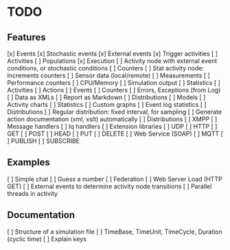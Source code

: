 TODO
========

Features
-------------

[x] Events
	[x] Stochastic events
	[x] External events
	[x] Trigger activities
[ ] Activities
	[ ] Populations
	[x] Execution
	[ ] Activity node with external event conditions, or stochastic conditions
	[ ] Counters
	[ ] Stat activity node: Increments counters
	[ ]	Sensor data (local/remote)
	[ ] Measurements
	[ ] Performance counters
	[ ] CPU/Memory
[ ] Simulation output
	[ ] Statistics
		[ ] Activities
		[ ] Actions
		[ ] Events
		[ ] Counters
		[ ] Errors, Exceptions (from Log)
	[ ] Data as XMLs
	[ ] Report as Markdown
		[ ] Distributions
		[ ] Models
		[ ] Activity charts
		[ ] Statistics
		[ ] Custom graphs
		[ ] Event log statistics
[ ] Distributions
	[ ] Regular distribution: fixed interval, for sampling
[ ] Generate action documentation (xml, xslt) automatically
[ ] Distributions
[ ] XMPP
	[ ] Message handlers
	[ ] Iq handlers
	[ ] Extension libraries
	[ ] UDP
[ ] HTTP
	[ ] GET
	[ ] POST
	[ ] HEAD
	[ ] PUT
	[ ] DELETE
	[ ] Web Service (SOAP)
[ ] MQTT
	[ ] PUBLISH
	[ ] SUBSCRIBE

Examples
--------------

[ ] Simple chat
[ ] Guess a number
[ ] Federation
[ ] Web Server Load (HTTP GET)
[ ] External events to determine activity node transitions
[ ] Parallel threads in activity

Documentation
--------------------

[ ] Structure of a simulation file
[ ] TimeBase, TimeUnit, TimeCycle, Duration (cyclic time)
[ ] Explain keys

